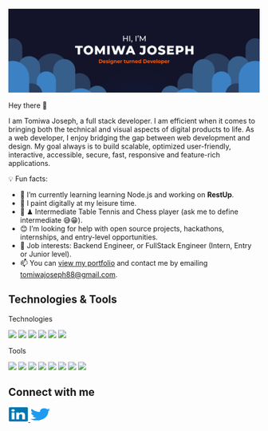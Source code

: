 [![Tomiwa's GitHub Banner](./assets/GitHubHeader.png)](https://tomiwajoseph.vercel.app)

Hey there 👋

I am Tomiwa Joseph, a full stack developer. I am efficient when it comes to bringing both the technical and visual aspects of digital products to life. As a web developer, I enjoy bridging the gap between web development and design. My goal always is to build scalable, optimized user-friendly, interactive, accessible, secure, fast, responsive and feature-rich applications.

💡 Fun facts:

- 🌱 I’m currently learning learning Node.js and working on **RestUp**.
- 🎨 I paint digitally at my leisure time.
- 🏓 ♟ Intermediate Table Tennis and Chess player (ask me to define intermediate 😅😁).
- 😊 I’m looking for help with open source projects, hackathons, internships, and entry-level opportunities.
- 💼 Job interests: Backend Engineer, or FullStack Engineer (Intern, Entry or Junior level).
- 📫 You can [view my portfolio](https://tomiwajoseph.vercel.app) and contact me by emailing tomiwajoseph88@gmail.com.

## Technologies & Tools

Technologies

![](https://img.shields.io/badge/Code-Python-informational?style=flat&logo=python&logoColor=white&color=2bbc8a)
![](https://img.shields.io/badge/Code-JavaScript-informational?style=flat&logo=javascript&logoColor=white&color=2bbc8a)
![](https://img.shields.io/badge/Code-React-informational?style=flat&logo=react&logoColor=white&color=4AB197)
![](https://img.shields.io/badge/Code-Django-informational?style=flat&logo=django&logoColor=white&color=4AB197)
![](https://img.shields.io/badge/Style-CSS-informational?style=flat&logo=css3&logoColor=white&color=4AB197)
![](https://img.shields.io/badge/Markup-HTML-informational?style=flat&logo=html5&logoColor=white&color=4AB197)

Tools

![](https://img.shields.io/badge/Tools-MySQL-informational?style=flat&logo=mysql&logoColor=white&color=4AB197)
![](https://img.shields.io/badge/Tools-Sqlite-informational?style=flat&logo=sqlite&logoColor=white&color=4AB197)
![](https://img.shields.io/badge/Tools-Netlify-informational?style=flat&logo=netlify&logoColor=white&color=4AB197)
![](https://img.shields.io/badge/Tools-NPM-informational?style=flat&logo=npm&logoColor=white&color=4AB197)
![](https://img.shields.io/badge/Tools-Postman-informational?style=flat&logo=Postman&logoColor=white&color=4AB197)
![](https://img.shields.io/badge/Tools-Heroku-informational?style=flat&logo=Heroku&logoColor=white&color=4AB197)
![](https://img.shields.io/badge/Tools-Photoshop-informational?style=flat&logo=Adobe-Photoshop&logoColor=white&color=4AB197)
![](https://img.shields.io/badge/Tools-GitHub-informational?style=flat&logo=GitHub&logoColor=white&color=4AB197)

## Connect with me

<div>
<a href="https://linkedin.com/in/tomiwa-joseph-a2b024203" target="_blank">
<img src="https://raw.githubusercontent.com/devicons/devicon/master/icons/linkedin/linkedin-original.svg" alt="tomiwajoseph" height="30" width="40" />
</a>
<a href="https://twitter.com/tomiwajoseph10" target="_blank">
<img src="https://raw.githubusercontent.com/devicons/devicon/master/icons/twitter/twitter-original.svg" alt="tomiwajoseph" height="30" width="40" />
</a>
</div>
